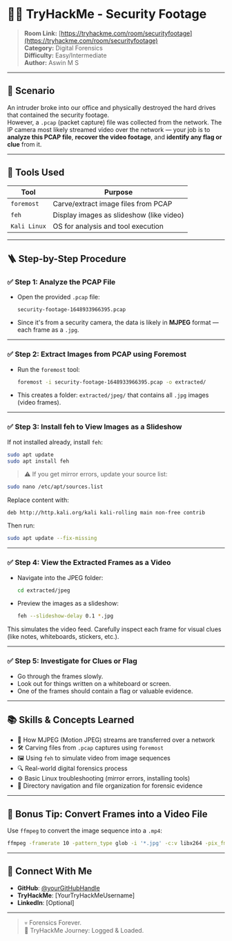 # 🕵️‍♂️ TryHackMe - Security Footage

> **Room Link:** [https://tryhackme.com/room/securityfootage](https://tryhackme.com/room/securityfootage)  
> **Category:** Digital Forensics  
> **Difficulty:** Easy/Intermediate  
> **Author:** Aswin M S 

---

## 📖 Scenario

An intruder broke into our office and physically destroyed the hard drives that contained the security footage.  
However, a `.pcap` (packet capture) file was collected from the network. The IP camera most likely streamed video over the network — your job is to **analyze this PCAP file**, **recover the video footage**, and **identify any flag or clue** from it.

---

## 🧰 Tools Used

| Tool         | Purpose                                  |
|--------------|-------------------------------------------|
| `foremost`   | Carve/extract image files from PCAP       |
| `feh`        | Display images as slideshow (like video)  |
| `Kali Linux` | OS for analysis and tool execution        |

---

## 🪜 Step-by-Step Procedure

### ✅ Step 1: Analyze the PCAP File

- Open the provided `.pcap` file:
  ```
  security-footage-1648933966395.pcap
  ```
- Since it's from a security camera, the data is likely in **MJPEG** format — each frame as a `.jpg`.

---

### ✅ Step 2: Extract Images from PCAP using Foremost

- Run the `foremost` tool:
  ```bash
  foremost -i security-footage-1648933966395.pcap -o extracted/
  ```
- This creates a folder: `extracted/jpeg/` that contains all `.jpg` images (video frames).

---

### ✅ Step 3: Install feh to View Images as a Slideshow

If not installed already, install `feh`:

```bash
sudo apt update
sudo apt install feh
```

> ⚠️ If you get mirror errors, update your source list:
```bash
sudo nano /etc/apt/sources.list
```
Replace content with:
```
deb http://http.kali.org/kali kali-rolling main non-free contrib
```
Then run:
```bash
sudo apt update --fix-missing
```

---

### ✅ Step 4: View the Extracted Frames as a Video

- Navigate into the JPEG folder:
  ```bash
  cd extracted/jpeg
  ```

- Preview the images as a slideshow:
  ```bash
  feh --slideshow-delay 0.1 *.jpg
  ```

This simulates the video feed. Carefully inspect each frame for visual clues (like notes, whiteboards, stickers, etc.).

---

### ✅ Step 5: Investigate for Clues or Flag

- Go through the frames slowly.
- Look out for things written on a whiteboard or screen.
- One of the frames should contain a flag or valuable evidence.

---

## 📚 Skills & Concepts Learned

- 📡 How MJPEG (Motion JPEG) streams are transferred over a network
- 🛠️ Carving files from `.pcap` captures using `foremost`
- 🖼️ Using `feh` to simulate video from image sequences
- 🔍 Real-world digital forensics process
- ⚙️ Basic Linux troubleshooting (mirror errors, installing tools)
- 📁 Directory navigation and file organization for forensic evidence

---

## 🎥 Bonus Tip: Convert Frames into a Video File

Use `ffmpeg` to convert the image sequence into a `.mp4`:

```bash
ffmpeg -framerate 10 -pattern_type glob -i '*.jpg' -c:v libx264 -pix_fmt yuv420p output.mp4
```

---

## 🔗 Connect With Me

- **GitHub**: [@yourGitHubHandle](https://github.com/ASWINMS07)
- **TryHackMe**: [YourTryHackMeUsername]
- **LinkedIn**: [Optional]

---

> 💀 Forensics Forever.  
> 🚀 TryHackMe Journey: Logged & Loaded.
